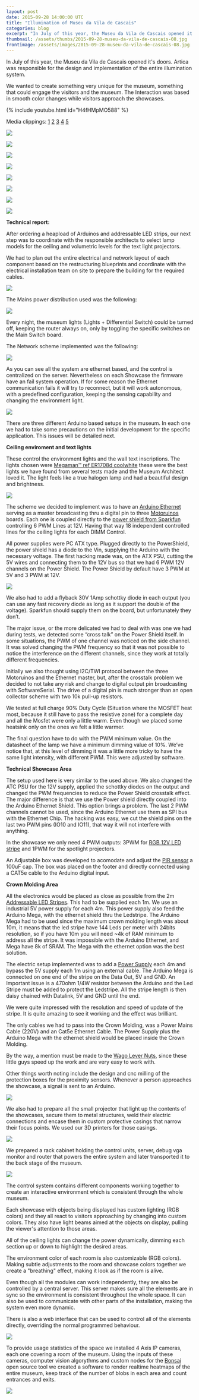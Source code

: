 ```yaml
---
layout: post
date: 2015-09-28 14:00:00 UTC
title: "Illumination of Museu da Vila de Cascais"
categories: blog
excerpt: "In July of this year, the Museu da Vila de Cascais opened it's doors. Artica was responsible for the design and implementation of the entire illumination system."
thumbnail: /assets/thumbs/2015-09-28-museu-da-vila-de-cascais-08.jpg
frontimage: /assets/images/2015-09-28-museu-da-vila-de-cascais-08.jpg
---
```


In July of this year, the Museu da Vila de Cascais opened it's doors. Artica was responsible for the design and implementation of the entire illumination system.

We wanted to create something very unique for the museum, something that could engage the visitors and the museum. The Interaction was based in smooth color changes while visitors approach the showcases.

{% include youtube.html id="H4fHMpMO588" %}

Media clippings: [1][1] [2][2] [3][3] [4][4] [5][5]

![](/assets/images/2015-09-28-museu-da-vila-de-cascais-01.jpg)

![](/assets/images/2015-09-28-museu-da-vila-de-cascais-02.jpg)

![](/assets/images/2015-09-28-museu-da-vila-de-cascais-03.jpg)

![](/assets/images/2015-09-28-museu-da-vila-de-cascais-04.jpg)

![](/assets/images/2015-09-28-museu-da-vila-de-cascais-05.jpg)

![](/assets/images/2015-09-28-museu-da-vila-de-cascais-06.jpg)

![](/assets/images/2015-09-28-museu-da-vila-de-cascais-07.jpg)

![](/assets/images/2015-09-28-museu-da-vila-de-cascais-08.jpg)

<b>Technical report:</b>

After ordering a heapload of Arduinos and addressable LED strips, our next step was to coordinate with the responsible architects to select lamp models for the ceiling and volumetric levels for the text light projectors.

We had to plan out the entire electrical and network layout of each component based on the restructuring blueprints and coordinate with the electrical installation team on site to prepare the building for the required cables.

![](/assets/images/2015-09-28-museu-da-vila-de-cascais-19.jpg)

The Mains power distribution used was the following:

![](/assets/images/2015-09-28-museu-da-vila-de-cascais-15.png)
 
Every night, the museum lights (Lights + Differential Switch) could be turned off, keeping the router always on, only by toggling the specific switches on the Main Switch board.

The Network scheme implemented was the following:

![](/assets/images/2015-09-28-museu-da-vila-de-cascais-16.png)

As you can see all the system are ethernet based, and the control is centralized on the server. Nevertheless on each Showcase the firmware have an fail system operation. If for some reason the Ethernet communication fails it will try to reconnect, but it will work autonomous, with a predefined configuration, keeping the sensing capability and changing the environment light.

![](/assets/images/2015-09-28-museu-da-vila-de-cascais-17.png)

There are three different Arduino based setups in the museum. In each one we had to take some precautions on the initial development for the specific application. This issues will be detailed next.

<b>Ceiling enviroment and text lights</b>

These control the environment lights and the wall text inscriptions. The lights chosen were [Megaman™ ref ER1708d coolwhite][7] these were the best lights we have found from several tests made and the Museum Architect loved it. The light feels like a true halogen lamp and had a beautiful design and brightness.

![](/assets/images/2015-09-28-museu-da-vila-de-cascais-18.png)

The scheme we decided to implement was to have an [Arduino Ethernet][8] serving as a master broadcasting thru a digital pin to three [Motoruinos][9] boards. Each one is coupled directly to the [power shield from Sparkfun][10] controlling 6 PWM Lines at 12V. Having that way 18 independent controlled lines for the ceiling lights for each DIMM Control.

All power supplies were PC ATX type. Plugged directly to the PowerShield, the power shield has a diode to the Vin, supplying the Arduino with the necessary voltage. The first hacking made was, on the ATX PSU, cutting the 5V wires and connecting them to the 12V bus so that we had 6 PWM 12V channels on the Power Shield. The Power Shield by default have 3 PWM at 5V and 3 PWM at 12V.

![](/assets/images/2015-09-28-museu-da-vila-de-cascais-09.jpg)

We also had to add a flyback 30V 1Amp schottky diode in each output (you can use any fast recovery diode as long as it support the double of the voltage). Sparkfun should supply them on the board, but unfortunately they don’t.

The major issue, or the more delicated we had to deal with was one we had during tests, we detected some “cross talk” on the Power Shield itself. In some situations, the PWM of one channel was noticed on the side channel. It was solved changing the PWM frequency so that it was not possible to notice the interference on the different channels, since they work at totally different frequencies.

Initially we also thought using I2C/TWI protocol between the three Motoruinos and the Ethernet master, but, after the crosstalk problem we decided to not take any risk and change to digital output pin broadcasting with SoftwareSerial. The drive of a digital pin is much stronger than an open collector scheme with two 10k pull-up resistors.

We tested at full charge 90% Duty Cycle (Situation where the MOSFET heat most, because it still have to pass the resistive zone) for a complete day and all the Mosfet were only a little warm. Even though we placed some heatsink only on the ones we felt a little warmer. 

The final question have to do with the PWM minimum value. On the datasheet of the lamp we have a minimum dimming value of 10%. We’ve notice that, at this level of dimming it was a little more tricky to have the same light intensity, with different PWM. This were adjusted by software. 

<b>Technical Showcase Area</b>

The setup used here is very similar to the used above. We also changed the ATC PSU for the 12V supply, applied the schottky diodes on the output and changed the PWM frequencies to reduce the Power Shield crosstalk effect. The major difference is that we use the Power shield directly coupled into the Arduino Ethernet Shield. This option brings a problem. The last 2 PWM channels cannot be used, since the Arduino Ethernet use them as SPI bus with the Ethernet Chip. The hacking was easy, we cut the shield pins on the last two PWM pins (IO10 and IO11), that way it will not interfere with anything.

In the showcase we only need 4 PWM outputs: 3PWM for [RGB 12V LED stripe][11] and 1PWM for the spotlight projectors.

An Adjustable box was developed to acomodate and adjust the [PIR sensor][12] a 100uF cap. The box was placed on the footer and directly connected using a CAT5e cable to the Arduino digital input.

<b>Crown Molding Area</b>

All the electronics would be placed as close as possible from the 2m [Addressable LED Stripes][13]. This had to be supplied each 1m. We use an industrial 5V power supply for each 4m. This power supply also feed the Arduino Mega, with the ethernet shield thru the Ledstripe. The Arduino Mega had to be used since the maximum crown molding length was about 10m, it means that the led stripe have 144 Leds per meter with 24bits resolution, so if you have 10m you will need ~4k of RAM minimum to address all the stripe. It was impossible with the Arduino Ethernet, and Mega have 8k of SRAM. The Mega with the ethernet option was the best solution.

The electric setup implemented was to add a [Power Supply][15] each 4m and bypass the 5V supply each 1m using an external cable. The Arduino Mega is connected on one end of the stripe on the Data Out, 5V and GND. An Important issue is a 470ohm 1/4W resistor between the Arduino and the Led Stripe must be added to protect the Ledstripe. All the stripe length is then daisy chained with Datalink, 5V and GND until the end.

We were quite impressed with the resolution and speed of update of the stripe. It is quite amazing to see it working and the effect was brilliant.

The only cables we had to pass into the Crown Molding, was a Power Mains Cable (220V) and an Cat5e Ethernet Cable. The Power Supply plus the Arduino Mega with the ethernet shield would be placed inside the Crown Molding.

By the way, a mention must be made to the [Wago Lever Nuts][14], since these little guys speed up the work and are very easy to work with.

Other things worth noting include the design and cnc milling of the protection boxes for the proximity sensors. Whenever a person approaches the showcase, a signal is sent to an Arduino.

![](/assets/images/2015-09-28-museu-da-vila-de-cascais-14.jpg)

We also had to prepare all the small projector that light up the contents of the showcases, secure them to metal structures, weld their electric connections and encase them in custom protective casings that narrow their focus points. We used our 3D printers for those casings.

![](/assets/images/2015-09-28-museu-da-vila-de-cascais-13.jpg)

We prepared a rack cabinet holding the control units, server, debug vga monitor and router that powers the entire system and later transported it to the back stage of the museum.

![](/assets/images/2015-09-28-museu-da-vila-de-cascais-12.jpg)

The control system contains different components working together to create an interactive environment which is consistent through the whole museum.

Each showcase with objects being displayed has custom lighting (RGB colors) and they all react to visitors approaching by changing into custom colors. They also have light beams aimed at the objects on display, pulling the viewer's attention to those areas.

All of the ceiling lights can change the power dynamically, dimming each section up or down to highlight the desired areas.

The environment color of each room is also customizable (RGB colors). Making subtle adjustments to the room and showcase colors together we create a "breathing" effect, making it look as if the room is alive.

Even though all the modules can work independently, they are also be controlled by a central server. This server makes sure all the elements are in sync so the environment is consistent throughout the whole space. It can also be used to communicate with other parts of the installation, making the system even more dynamic.

There is also a web interface that can be used to control all of the elements directly, overriding the normal programmed behaviour.

![](/assets/images/2015-09-28-museu-da-vila-de-cascais-10.png)

To provide usage statistics of the space we installed 4 Axis IP cameras, each one covering a room of the museum. Using the inputs of these cameras, computer vision algorythms and custom nodes for the [Bonsai][6] open source tool we created a software to render realtime heatmaps of the entire museum, keep track of the number of blobs in each area and count entrances and exits.

![](/assets/images/2015-09-28-museu-da-vila-de-cascais-11.png)

[1]: http://www.cm-cascais.pt/video/inauguracao-do-museu-da-vila-pacos-do-concelho-julho-2015
[2]: http://sicnoticias.sapo.pt/cultura/2015-07-21-Abre-Museu-da-Vila-em-Cascais
[3]: http://www.cyberjornal.net/index.php?option=com_content&view=article&id=1709:museu-da-vila-abre-em-cascais&catid=78:historia-e-patrimonio&Itemid=30
[4]: https://pampatrimonioartesemuseus.wordpress.com/2015/07/21/abre-museu-da-vila-em-cascais
[5]: http://canelaehortela.com/cascais-ganha-museu-da-vila/
[6]: https://bitbucket.org/horizongir/bonsai
[7]: http://www.megaman.cc/products/led/led-reflector/ER1708d-50H36D/?voltage=12v
[8]: https://www.arduino.cc/en/Main/ArduinoBoardEthernet
[9]: http://www.guibot.pt/motoruino/
[10]: https://www.sparkfun.com/products/10618
[11]: http://www.mauser.pt/catalog/product_info.php?cPath=735_751_1371&products_id=69780
[12]: http://pt.farnell.com/panasonic-electric-works/amn31111/sensor-motion-5m-100-82-black/dp/1373710
[13]: http://www.inmotion.pt/en/adafruit/1188-adafruit-neopixel-digital-rgb-led-strip-144-led-1m-black.html
[14]: http://toolguyd.com/wago-lever-nuts/
[15]: http://www.mauser.pt/catalog/product_info.php?cPath=23_723&products_id=70902